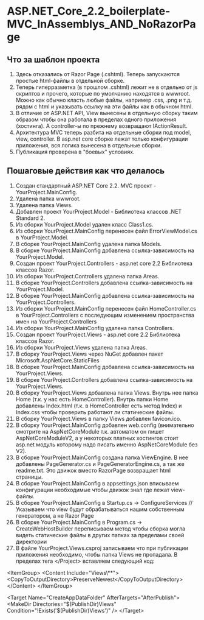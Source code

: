 # ASP.NET_Core_2.2_boilerplate-MVC_InAssemblys_AND_NoRazorPage
## Что за шаблон проекта
1. Здесь отказались от Razor Page (.cshtml). Теперь запускаются простые html-файлы в отдельной сборке. 
2. Теперь гиперразметка (в прошлом .cshtml) лежит не в отдельно от js скриптов и прочего, которые по умолчанию находятся в wwwroot. Можно как обычно класть любые файлы, например .css, .png и т.д. рядом с html и указывать ссылку на эти файлы как в обычном html.
3. В отличие от ASP.NET API, View вынесены в отдельную сборку таким образом чтобы она работала в пределах одного приложения (хостинга). А controller-ы по прежнему возвращают IActionResult.
4. Архитектура MVC теперь разбита на отдельные сборки под model, view, controller. В asp.net core сборке лежат только конфигурации приложения, вся логика вынесена в отдельные сборки.
5. Публикация проверена в "боевых" условиях.

## Пошаговые действия как что делалось
1. Создан стандартный ASP.NET Core 2.2. MVC проект - YourProject.MainConfig.
2. Удалена папка wwwroot.
3. Удалена папка Views.
4. Добавлен проект YourProject.Model - Библиотека классов .NET Standard 2.
5. Из сборки YourProject.Model удален класс Class1.cs.
6. Из сборки YourProject.MainConfig перенесен файл ErrorViewModel.cs в YourProject.Model.
7. В сборке YourProject.MainConfig удалена папка Models.
8. В сборке YourProject.MainConfig добавлена ссылка-зависимость на YourProject.Model.
9. Создан проект YourProject.Controllers - asp.net core 2.2 Библиотека классов Razor.
10. Из сборки YourProject.Controllers удалена папка Areas.
11. В сборке YourProject.Controllers добавлена ссылка-зависимость на YourProject.Model.
12. В сборке YourProject.MainConfig добавлена ссылка-зависимость на YourProject.Controllers.
13. Из сборки YourProject.MainConfig перенесен файл HomeController.cs в YourProject.Controllers c последующим изменением пространства имен на YourProject.Controllers
14. Из сборки YourProject.MainConfig удалена папка Controllers.
15. Создан проект YourProject.Views - asp.net core 2.2 Библиотека классов Razor.
16. Из сборки YourProject.Views удалена папка Areas.
17. В сборку YourProject.Views через NuGet добавлен пакет Microsoft.AspNetCore.StaticFiles
18. В сборке YourProject.MainConfig добавлена ссылка-зависимость на YourProject.Views.
19. В сборке YourProject.Controllers добавлена ссылка-зависимость на YourProject.Views.
20. В сборку YourProject.Views добавлена папка Views. Внутрь нее папка Home (т.к. у нас есть HomeController). Внутрь папки Home добавлены Index.html (т.к. в HomeController есть метод Index) и Index.css чтобы проверить работают ли статические файлы.
21. В сборку YourProject.Views в папку Views добавлен favicon.ico.
22. В сборку YourProject.MainConfig добавлен web.config (внимательно смотрите на AspNetCoreModule т.к. автоматом он пишет AspNetCoreModuleV2, а у некоторых платных хостингов стоит asp.net модуль которому надо писать именно AspNetCoreModule без V2).
23. В сборке YourProject.MainConfig создана папка ViewEngine. В нее добавлены PageGenerator.cs и PageGeneratorEngine.cs, а так же readme.txt. Это движок вместо RazorPage возвращает html страницы.
24. В сборке YourProject.MainConfig в appsettings.json вписываем конфигурации необходимые чтобы движок знал где лежат view-файлы.
25. В сборке YourProject.MainConfig в Startup.cs -> ConfigureServices // Указываем что view будут обрабатываться нашим собственным генератором, а не Razor Page
26. В сборке YourProject.MainConfig в Program.cs -> CreateWebHostBuilder переписываем метод чтобы сборка могла видеть статические файлы в других папках за пределами своей директории
27. В файле YourProject.Views.csproj  записываем что при публикации приложения необходимо, чтобы папка Views не пропадала. В пределах тега \</Project> вставляем следующий код:

   \<ItemGroup>
    \<Content Include="Views\\**">
      \<CopyToOutputDirectory>PreserveNewest\</CopyToOutputDirectory>
    \</Content>
  \</ItemGroup>

  \<Target Name="CreateAppDataFolder" AfterTargets="AfterPublish">
    \<MakeDir Directories="\$(PublishDir)Views" Condition="!Exists('\$(PublishDir)Views')" />
  \</Target>
